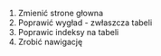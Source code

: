 1. Zmienić strone głowna
2. Poprawić wygład - zwłaszcza tabeli
3. Poprawic indeksy na tabeli
4. Zrobić nawigację
